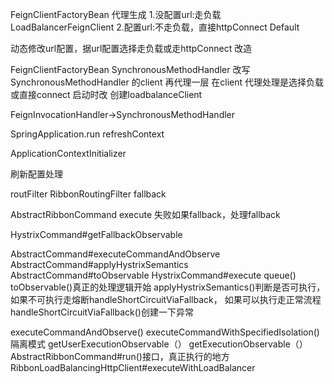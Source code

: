
FeignClientFactoryBean 代理生成
1.没配置url:走负载
LoadBalancerFeignClient 
2.配置url:不走负载，直接httpConnect
Default

动态修改url配置，据url配置选择走负载或走httpConnect
改造

FeignClientFactoryBean
SynchronousMethodHandler
改写SynchronousMethodHandler 的client 再代理一层
在client 代理处理是选择负载或直接connect
启动时改 创建loadbalanceClient 


FeignInvocationHandler->SynchronousMethodHandler


SpringApplication.run
refreshContext

ApplicationContextInitializer

刷新配置处理

routFilter
RibbonRoutingFilter
fallback

AbstractRibbonCommand
execute
失败如果fallback，处理fallback


HystrixCommand#getFallbackObservable

AbstractCommand#executeCommandAndObserve
AbstractCommand#applyHystrixSemantics
AbstractCommand#toObservable
HystrixCommand#execute
queue()
toObservable()真正的处理逻辑开始
applyHystrixSemantics()判断是否可执行，如果不可执行走熔断handleShortCircuitViaFallback，
如果可以执行走正常流程
handleShortCircuitViaFallback()创建一下异常

executeCommandAndObserve()
executeCommandWithSpecifiedIsolation() 隔离模式
getUserExecutionObservable（）
getExecutionObservable（）
AbstractRibbonCommand#run()接口，真正执行的地方
RibbonLoadBalancingHttpClient#executeWithLoadBalancer


